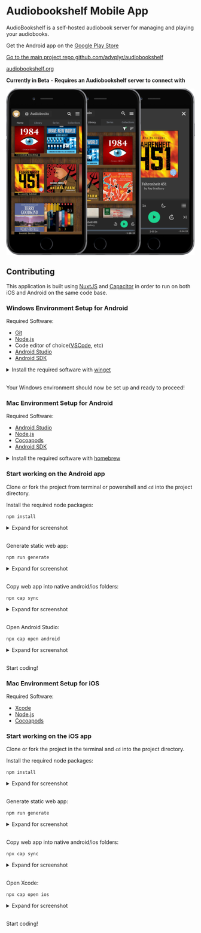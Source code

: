 # Audiobookshelf Mobile App

AudioBookshelf is a self-hosted audiobook server for managing and playing your audiobooks.

Get the Android app on the [Google Play Store](https://play.google.com/store/apps/details?id=com.audiobookshelf.app)

[Go to the main project repo github.com/advplyr/audiobookshelf](https://github.com/advplyr/audiobookshelf)

[audiobookshelf.org](https://audiobookshelf.org)

**Currently in Beta** - **Requires an Audiobookshelf server to connect with**

<img alt="Screenshot1" src="https://github.com/advplyr/audiobookshelf-app/raw/master/screenshots/BookshelfViews.png" />


## Contributing

This application is built using [NuxtJS](https://nuxtjs.org/) and [Capacitor](https://capacitorjs.com/) in order to run on both iOS and Android on the same code base.

### Windows Environment Setup for Android

Required Software:

* [Git](https://git-scm.com/downloads)
* [Node.js](https://nodejs.org/en/)
* Code editor of choice([VSCode](https://code.visualstudio.com/download), etc)
* [Android Studio](https://developer.android.com/studio)
* [Android SDK](https://developer.android.com/studio)

<details>
<summary>Install the required software with <a href=(https://docs.microsoft.com/en-us/windows/package-manager/winget/#production-recommended)>winget</a></summary>

<p>
Note: This requires a PowerShell prompt with winget installed.  You should be able to copy and paste the code block to install.  If you use an elevated PowerShell prompt, UAC will not pop up during the installs.

```PowerShell
winget install -e --id Git.Git; `
winget install -e --id Microsoft.VisualStudioCode; `
winget install -e --id  Google.AndroidStudio; `
winget install -e --id OpenJS.NodeJS --version 16.12.0; #v17 has issues with openssl
```

![](/screenshots/dev_setup_windows_winget.png)

</p>
</details>
<br>

Your Windows environment should now be set up and ready to proceed!

### Mac Environment Setup for Android

Required Software:

* [Android Studio](https://developer.android.com/studio)
* [Node.js](https://nodejs.org/en/)
* [Cocoapods](https://guides.cocoapods.org/using/getting-started.html#installation)
* [Android SDK](https://developer.android.com/studio)

<details>
<summary>Install the required software with <a href=(https://brew.sh/)>homebrew</a></summary>

<p>

```zsh
brew install android-studio node cocoapods
```

</p>
</details>

### Start working on the Android app

Clone or fork the project from terminal or powershell and `cd` into the project directory.

Install the required node packages:
```shell
npm install
```

<details>
<summary>Expand for screenshot</summary>

![](/screenshots/dev_setup_android_npm_install.png)
</details>
<br>

Generate static web app:
```shell
npm run generate
```

<details>
<summary>Expand for screenshot</summary>

![](/screenshots/dev_setup_android_npm_run.png)
</details>
<br>

Copy web app into native android/ios folders:
```shell
npx cap sync
```

<details>
<summary>Expand for screenshot</summary>

![](/screenshots/dev_setup_android_cap_sync.png)
</details>
<br>

Open Android Studio:

```shell
npx cap open android
```

<details>
<summary>Expand for screenshot</summary>

![](/screenshots/dev_setup_cap_android.png)
</details>
<br>

Start coding!

### Mac Environment Setup for iOS

Required Software:

* [Xcode](https://developer.apple.com/xcode/)
* [Node.js](https://nodejs.org/en/)
* [Cocoapods](https://guides.cocoapods.org/using/getting-started.html#installation)

### Start working on the iOS app

Clone or fork the project in the terminal and `cd` into the project directory.

Install the required node packages:
```shell
npm install
```

<details>
<summary>Expand for screenshot</summary>

![](/screenshots/dev_setup_ios_npm_install.png)
</details>
<br>

Generate static web app:
```shell
npm run generate
```

<details>
<summary>Expand for screenshot</summary>

![](/screenshots/dev_setup_ios_npm_generate.png)
</details>
<br>

Copy web app into native android/ios folders:
```shell
npx cap sync
```

<details>
<summary>Expand for screenshot</summary>

![](/screenshots/dev_setup_ios_cap_sync.png)
</details>
<br>

Open Xcode:

```shell
npx cap open ios
```

<details>
<summary>Expand for screenshot</summary>

![](/screenshots/dev_setup_ios_cap_open.png)
</details>
<br>

Start coding!
